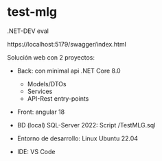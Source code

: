 # test-mlg
.NET-DEV eval

https://localhost:5179/swagger/index.html

Solución web con 2 proyectos:

- Back: con minimal api .NET Core 8.0
  - Models/DTOs
  - Services
  - API-Rest entry-points
- Front: angular 18
  
- BD (local) SQL-Server 2022: Script /TestMLG.sql
- Entorno de desarrollo: Linux Ubuntu 22.04
- IDE: VS Code
